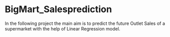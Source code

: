# BigMart_Salesprediction
In the following project the main aim is to predict the future Outlet Sales of a supermarket with the help of Linear Regression model.
